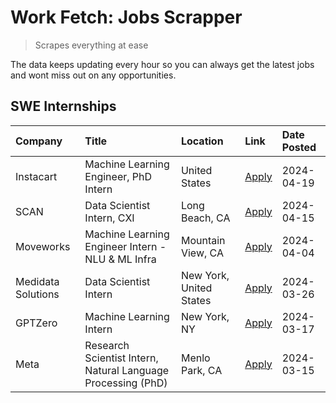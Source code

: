 # Work Fetch: Jobs Scrapper
> Scrapes everything at ease

The data keeps updating every hour so you can always get the latest jobs and wont miss out on any opportunities.

## SWE Internships
<!--START_SECTION:workfetch-->
| Company            | Title                                                        | Location                | Link                                                                                                                                                                                                                                                                  | Date Posted   |
|:-------------------|:-------------------------------------------------------------|:------------------------|:----------------------------------------------------------------------------------------------------------------------------------------------------------------------------------------------------------------------------------------------------------------------|:--------------|
| Instacart          | Machine Learning Engineer, PhD Intern                        | United States           | [Apply](https://www.linkedin.com/jobs/view/machine-learning-engineer-phd-intern-at-instacart-3901991739?position=6&pageNum=0&refId=rA0MHWJ5WPv%2FGxzAmpq%2FNA%3D%3D&trackingId=o1pjW38bbLDGpkEmpBFxNQ%3D%3D&trk=public_jobs_jserp-result_search-card)                 | 2024-04-19    |
| SCAN               | Data Scientist Intern, CXI                                   | Long Beach, CA          | [Apply](https://www.linkedin.com/jobs/view/data-scientist-intern-cxi-at-scan-3899690492?position=3&pageNum=0&refId=rA0MHWJ5WPv%2FGxzAmpq%2FNA%3D%3D&trackingId=Je2skQd%2BKRq%2BYwOyi%2FX%2BLg%3D%3D&trk=public_jobs_jserp-result_search-card)                         | 2024-04-15    |
| Moveworks          | Machine Learning Engineer Intern - NLU & ML Infra            | Mountain View, CA       | [Apply](https://www.linkedin.com/jobs/view/machine-learning-engineer-intern-nlu-ml-infra-at-moveworks-3885205610?position=8&pageNum=0&refId=rA0MHWJ5WPv%2FGxzAmpq%2FNA%3D%3D&trackingId=MAptxwE9X3e9TuqwYyCbQw%3D%3D&trk=public_jobs_jserp-result_search-card)        | 2024-04-04    |
| Medidata Solutions | Data Scientist Intern                                        | New York, United States | [Apply](https://www.linkedin.com/jobs/view/data-scientist-intern-at-medidata-solutions-3810253704?position=9&pageNum=0&refId=rA0MHWJ5WPv%2FGxzAmpq%2FNA%3D%3D&trackingId=YICLT0HVeSx0qTwDe4q9cg%3D%3D&trk=public_jobs_jserp-result_search-card)                       | 2024-03-26    |
| GPTZero            | Machine Learning Intern                                      | New York, NY            | [Apply](https://www.linkedin.com/jobs/view/machine-learning-intern-at-gptzero-3860723963?position=5&pageNum=0&refId=rA0MHWJ5WPv%2FGxzAmpq%2FNA%3D%3D&trackingId=326LkZJ7p7feVPv3aIRQtg%3D%3D&trk=public_jobs_jserp-result_search-card)                                | 2024-03-17    |
| Meta               | Research Scientist Intern, Natural Language Processing (PhD) | Menlo Park, CA          | [Apply](https://www.linkedin.com/jobs/view/research-scientist-intern-natural-language-processing-phd-at-meta-3858718375?position=7&pageNum=0&refId=rA0MHWJ5WPv%2FGxzAmpq%2FNA%3D%3D&trackingId=brIVyEqDjDxxr2R9FyyeDg%3D%3D&trk=public_jobs_jserp-result_search-card) | 2024-03-15    |
<!--END_SECTION:workfetch-->
